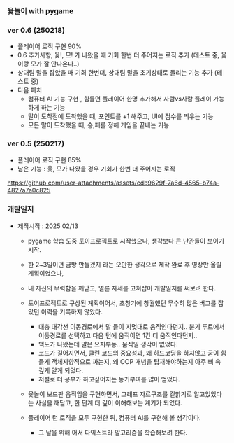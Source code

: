 ### 윷놀이 with pygame

### ver 0.6 (250218)
  - 플레이어 로직 구현 90%
  - 0.6 추가사항, 윷!, 모! 가 나왔을 때 기회 한번 더 주어지는 로직 추가 (테스트 중, 윷이랑 모가 잘 안나온다..)
  - 상대팀 말을 잡았을 때 기회 한번더, 상대팀 말을 초기상태로 돌리는 기능 추가 (테스트 중)
  - 다음 패치
      - 컴퓨터 AI 기능 구현 , 힘들면 플레이어 한명 추가해서 사람vs사람 플레이 가능하게 하는 기능
      - 말이 도착점에 도착했을 때, 포인트를 +1 해주고, UI에 점수를 띄우는 기능
      - 모든 말이 도착했을 때, 승,패를 정해 게임을 끝내는 기능
  
### ver 0.5 (250217)
  - 플레이어 로직 구현 85%
  - 남은 기능 : 윷, 모가 나왔을 경우 기회가 한번 더 주어지는 로직

https://github.com/user-attachments/assets/cdb9629f-7a6d-4565-b74a-4827a7a0c825


### 개발일지

- 제작시작 : 2025 02/13
  - pygame 학습 도중 토이프로젝트로 시작했으나, 생각보다 큰 난관들이 보이기 시작.

  - 한 2~3일이면 금방 만들겠지 라는 오만한 생각으로 제작 완료 후 영상만 올릴 계획이었으나,
  - 내 자신의 무력함을 깨닫고, 얼른 자세를 고쳐잡아 개발일지를 써보려 한다.
    
  - 토이프로젝트로 구상된 계획이어서, 초창기에 창궐했던 무수히 많은 버그를 잡았던 이력을 기록하지 않았다.
      - 대충 대각선 이동경로에서 말 들이 지멋대로 움직인다던지.. 분기 루트에서 이동경로를 선택하고 다음 턴에 움직이면 1칸 더 움직인다던지..
      - 백도가 나왔는데 말은 요지부동.. 움직일 생각이 없었다.
      - 코드가 길어지면서, 클린 코드의 중요성과, 왜 하드코딩을 하지않고 굳이 힘들게 객체지향적으로 짜는지, 왜 OOP 개념을 탑재해야하는지 아주 뼈 속 깊게 알게 되었다.
      - 저절로 더 공부가 하고싶어지는 동기부여를 많이 얻었다.

  - 윷놀이 보드판 움직임을 구현하면서, 그래프 자료구조를 겉핡기로 알고있었다는 사실을 깨닫고, 한 단계 더 깊이 이해해보는 계기가 되었다.
    
  - 플레이어 턴 로직을 모두 구현한 뒤, 컴퓨터 AI를 구현해 볼 생각이다.
      - 그 날을 위해 어서 다익스트라 알고리즘을 학습해보려 한다.


